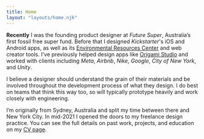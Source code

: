 ```yaml
---
title: Home
layout: "layouts/home.njk"
---
```


**Recently** I was the founding product designer at _Future Super_, Australia’s first fossil free super fund. Before that I designed _Kickstarter_'s iOS and Android apps, as well as its [Environmental Resources Center](https://www.kickstarter.com/environment) and web creator tools. I’ve previously helped design apps like [Origami Studio](https://origami.design) and worked with clients including _Meta_, _Airbnb_, _Nike_, _Google_, _City of New York_, and _Unity_.

I believe a designer should understand the grain of their materials and be involved throughout the development process of what they design. I do best on teams that think this way too, so will typically prototype heavily and work closely with engineering.

I’m originally from Sydney, Australia and split my time between there and New York City. In mid-2021 I opened the doors to my freelance design practice. You can see the full details on past work, projects, and education on my [CV page](https://read.cv/dannywhite).
